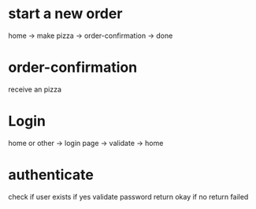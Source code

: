 # start a new order
home -> make pizza -> order-confirmation -> done

# order-confirmation
  receive an pizza


# Login
home or other -> login page -> validate -> home

# authenticate
check if user exists
 if yes
  validate password
  return okay
if no
    return failed
